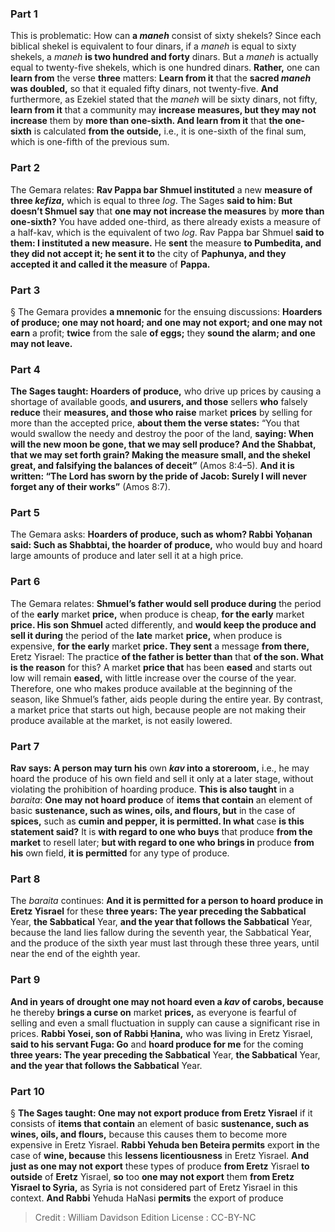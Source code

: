 
### Part 1
This is problematic: How can <b>a <i>maneh</i></b> consist of sixty shekels? Since each biblical shekel is equivalent to four dinars, if a <i>maneh</i> is equal to sixty shekels, a <i>maneh</i> <b>is two hundred and forty</b> dinars. But a <i>maneh</i> is actually equal to twenty-five shekels, which is one hundred dinars. <b>Rather,</b> one can <b>learn from</b> the verse <b>three</b> matters: <b>Learn from it</b> that the <b>sacred <i>maneh</i> was doubled,</b> so that it equaled fifty dinars, not twenty-five. <b>And</b> furthermore, as Ezekiel stated that the <i>maneh</i> will be sixty dinars, not fifty, <b>learn from it</b> that a community may <b>increase measures, but they may not increase</b> them by <b>more than one-sixth. And learn from it</b> that <b>the one-sixth</b> is calculated <b>from the outside,</b> i.e., it is one-sixth of the final sum, which is one-fifth of the previous sum.

### Part 2
The Gemara relates: <b>Rav Pappa bar Shmuel instituted</b> a new <b>measure of three <i>kefiza</i>,</b> which is equal to three <i>log</i>. The Sages <b>said to him: But doesn’t Shmuel say</b> that <b>one may not increase the measures</b> by <b>more than one-sixth?</b> You have added one-third, as there already exists a measure of a half-kav, which is the equivalent of two <i>log</i>. Rav Pappa bar Shmuel <b>said to them: I instituted a new measure.</b> He <b>sent</b> the measure <b>to Pumbedita, and they did not accept it; he sent it to</b> the city of <b>Paphunya, and they accepted it and called it the measure</b> of <b>Pappa.</b>

### Part 3
§ The Gemara provides <b>a mnemonic</b> for the ensuing discussions: <b>Hoarders of produce; one may not hoard; and one may not export; and one may not earn</b> a profit; <b>twice</b> from the sale <b>of eggs;</b> they <b>sound the alarm; and one may not leave.</b>

### Part 4
<b>The Sages taught: Hoarders of produce,</b> who drive up prices by causing a shortage of available goods, <b>and usurers, and those</b> sellers <b>who</b> falsely <b>reduce</b> their <b>measures, and those who raise</b> market <b>prices</b> by selling for more than the accepted price, <b>about them the verse states:</b> “You that would swallow the needy and destroy the poor of the land, <b>saying: When will the new moon be gone, that we may sell produce? And the Shabbat, that we may set forth grain? Making the measure small, and the shekel great, and falsifying the balances of deceit”</b> (Amos 8:4–5). <b>And it is written: “The Lord has sworn by the pride of Jacob: Surely I will never forget any of their works”</b> (Amos 8:7).

### Part 5
The Gemara asks: <b>Hoarders of produce, such as whom? Rabbi Yoḥanan said: Such as Shabbtai, the hoarder of produce,</b> who would buy and hoard large amounts of produce and later sell it at a high price.

### Part 6
The Gemara relates: <b>Shmuel’s father would sell produce during</b> the period of the <b>early</b> market <b>price,</b> when produce is cheap, <b>for the early</b> market <b>price. His son Shmuel</b> acted differently, and <b>would keep the produce and sell it during</b> the period of the <b>late</b> market <b>price,</b> when produce is expensive, <b>for the early</b> market <b>price. They sent</b> a message <b>from there,</b> Eretz Yisrael: The practice <b>of the father is better than</b> that <b>of the son. What is the reason</b> for this? A market <b>price that</b> has been <b>eased</b> and starts out low will remain <b>eased,</b> with little increase over the course of the year. Therefore, one who makes produce available at the beginning of the season, like Shmuel’s father, aids people during the entire year. By contrast, a market price that starts out high, because people are not making their produce available at the market, is not easily lowered.

### Part 7
<b>Rav says: A person may turn his</b> own <b><i>kav</i> into a storeroom,</b> i.e., he may hoard the produce of his own field and sell it only at a later stage, without violating the prohibition of hoarding produce. <b>This is also taught</b> in a <i>baraita</i>: <b>One may not hoard produce</b> of <b>items that contain</b> an element of basic <b>sustenance, such as wines, oils, and flours, but</b> in the case of <b>spices,</b> such as <b>cumin and pepper, it is permitted. In what</b> case <b>is this statement said?</b> It is <b>with regard to one who buys</b> that produce <b>from the market</b> to resell later; <b>but with regard to one who brings in</b> produce <b>from his</b> own field, <b>it is permitted</b> for any type of produce.

### Part 8
The <i>baraita</i> continues: <b>And it is permitted for a person to hoard produce in Eretz Yisrael</b> for these <b>three years: The year preceding the Sabbatical</b> Year, <b>the Sabbatical</b> Year, <b>and the year that follows the Sabbatical</b> Year, because the land lies fallow during the seventh year, the Sabbatical Year, and the produce of the sixth year must last through these three years, until near the end of the eighth year.

### Part 9
<b>And in years of drought one may not hoard even a <i>kav</i> of carobs, because</b> he thereby <b>brings a curse on</b> market <b>prices,</b> as everyone is fearful of selling and even a small fluctuation in supply can cause a significant rise in prices. <b>Rabbi Yosei, son of Rabbi Ḥanina,</b> who was living in Eretz Yisrael, <b>said to his servant Fuga: Go</b> and <b>hoard produce for me</b> for the coming <b>three years: The year preceding the Sabbatical</b> Year, <b>the Sabbatical</b> Year, <b>and the year that follows the Sabbatical</b> Year.

### Part 10
§ <b>The Sages taught: One may not export produce from Eretz Yisrael</b> if it consists of <b>items that contain</b> an element of basic <b>sustenance, such as wines, oils, and flours,</b> because this causes them to become more expensive in Eretz Yisrael. <b>Rabbi Yehuda ben Beteira permits</b> export <b>in</b> the case of <b>wine, because</b> this <b>lessens licentiousness</b> in Eretz Yisrael. <b>And just as one may not export</b> these types of produce <b>from Eretz</b> Yisrael <b>to outside</b> of <b>Eretz</b> Yisrael, <b>so</b> too <b>one may not export</b> them <b>from Eretz Yisrael to Syria,</b> as Syria is not considered part of Eretz Yisrael in this context. <b>And Rabbi</b> Yehuda HaNasi <b>permits</b> the export of produce

>Credit : William Davidson Edition
>License : CC-BY-NC